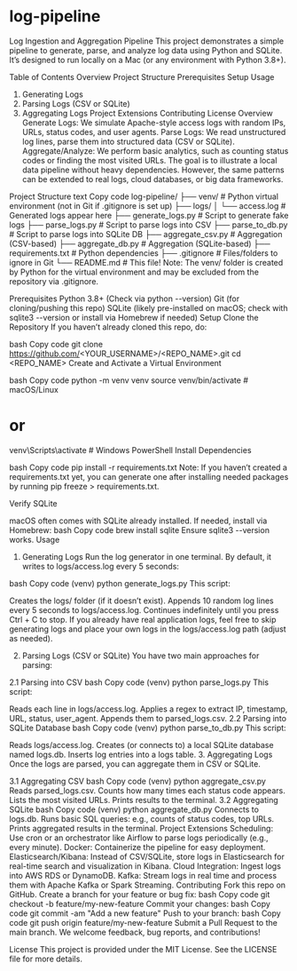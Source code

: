 # log-pipeline
Log Ingestion and Aggregation Pipeline
This project demonstrates a simple pipeline to generate, parse, and analyze log data using Python and SQLite. It’s designed to run locally on a Mac (or any environment with Python 3.8+).

Table of Contents
Overview
Project Structure
Prerequisites
Setup
Usage
1. Generating Logs
2. Parsing Logs (CSV or SQLite)
3. Aggregating Logs
Project Extensions
Contributing
License
Overview
Generate Logs: We simulate Apache-style access logs with random IPs, URLs, status codes, and user agents.
Parse Logs: We read unstructured log lines, parse them into structured data (CSV or SQLite).
Aggregate/Analyze: We perform basic analytics, such as counting status codes or finding the most visited URLs.
The goal is to illustrate a local data pipeline without heavy dependencies. However, the same patterns can be extended to real logs, cloud databases, or big data frameworks.

Project Structure
text
Copy code
log-pipeline/
├── venv/                  # Python virtual environment (not in Git if .gitignore is set up)
├── logs/
│   └── access.log         # Generated logs appear here
├── generate_logs.py       # Script to generate fake logs
├── parse_logs.py          # Script to parse logs into CSV
├── parse_to_db.py         # Script to parse logs into SQLite DB
├── aggregate_csv.py       # Aggregation (CSV-based)
├── aggregate_db.py        # Aggregation (SQLite-based)
├── requirements.txt       # Python dependencies
├── .gitignore             # Files/folders to ignore in Git
└── README.md              # This file!
Note: The venv/ folder is created by Python for the virtual environment and may be excluded from the repository via .gitignore.

Prerequisites
Python 3.8+ (Check via python --version)
Git (for cloning/pushing this repo)
SQLite (likely pre-installed on macOS; check with sqlite3 --version or install via Homebrew if needed)
Setup
Clone the Repository
If you haven’t already cloned this repo, do:

bash
Copy code
git clone https://github.com/<YOUR_USERNAME>/<REPO_NAME>.git
cd <REPO_NAME>
Create and Activate a Virtual Environment

bash
Copy code
python -m venv venv
source venv/bin/activate  # macOS/Linux
# or
venv\Scripts\activate     # Windows PowerShell
Install Dependencies

bash
Copy code
pip install -r requirements.txt
Note: If you haven’t created a requirements.txt yet, you can generate one after installing needed packages by running pip freeze > requirements.txt.

Verify SQLite

macOS often comes with SQLite already installed.
If needed, install via Homebrew:
bash
Copy code
brew install sqlite
Ensure sqlite3 --version works.
Usage
1. Generating Logs
Run the log generator in one terminal. By default, it writes to logs/access.log every 5 seconds:

bash
Copy code
(venv) python generate_logs.py
This script:

Creates the logs/ folder (if it doesn’t exist).
Appends 10 random log lines every 5 seconds to logs/access.log.
Continues indefinitely until you press Ctrl + C to stop.
If you already have real application logs, feel free to skip generating logs and place your own logs in the logs/access.log path (adjust as needed).

2. Parsing Logs (CSV or SQLite)
You have two main approaches for parsing:

2.1 Parsing into CSV
bash
Copy code
(venv) python parse_logs.py
This script:

Reads each line in logs/access.log.
Applies a regex to extract IP, timestamp, URL, status, user_agent.
Appends them to parsed_logs.csv.
2.2 Parsing into SQLite Database
bash
Copy code
(venv) python parse_to_db.py
This script:

Reads logs/access.log.
Creates (or connects to) a local SQLite database named logs.db.
Inserts log entries into a logs table.
3. Aggregating Logs
Once the logs are parsed, you can aggregate them in CSV or SQLite.

3.1 Aggregating CSV
bash
Copy code
(venv) python aggregate_csv.py
Reads parsed_logs.csv.
Counts how many times each status code appears.
Lists the most visited URLs.
Prints results to the terminal.
3.2 Aggregating SQLite
bash
Copy code
(venv) python aggregate_db.py
Connects to logs.db.
Runs basic SQL queries: e.g., counts of status codes, top URLs.
Prints aggregated results in the terminal.
Project Extensions
Scheduling: Use cron or an orchestrator like Airflow to parse logs periodically (e.g., every minute).
Docker: Containerize the pipeline for easy deployment.
Elasticsearch/Kibana: Instead of CSV/SQLite, store logs in Elasticsearch for real-time search and visualization in Kibana.
Cloud Integration: Ingest logs into AWS RDS or DynamoDB.
Kafka: Stream logs in real time and process them with Apache Kafka or Spark Streaming.
Contributing
Fork this repo on GitHub.
Create a branch for your feature or bug fix:
bash
Copy code
git checkout -b feature/my-new-feature
Commit your changes:
bash
Copy code
git commit -am "Add a new feature"
Push to your branch:
bash
Copy code
git push origin feature/my-new-feature
Submit a Pull Request to the main branch.
We welcome feedback, bug reports, and contributions!

License
This project is provided under the MIT License. See the LICENSE file for more details.
